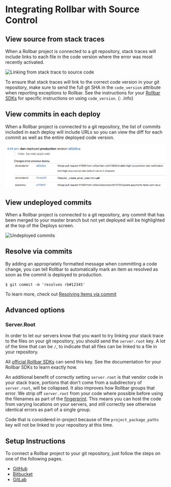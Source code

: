# Integrating Rollbar with Source Control

## View source from stack traces

When a Rollbar project is connected to a git repository, stack traces will include links to each file in the code version where the error was most recently activated.

![Linking from stack trace to source code](https://rollbar.com/assets/homepage/images/integrations/stacktrace-bitbucket-linked.png)

To ensure that stack traces will link to the correct code version in your git repository, make sure to send the full git SHA in the `code_version` attribute when reporting exceptions to Rollbar.  See the instructions for your [Rollbar SDKs](/docs/notifier/) for specific instructions on using `code_version`.
{: .info}

## View commits in each deploy
When a Rollbar project is connected to a git repository, the list of commits included in each deploy will include URLs so you can view the diff for each commit as well as the entire deployed code version.

![Deploy with links to commits](../images/guides/source-control/deploy-source-links.png)

## View undeployed commits
When a Rollbar project is connected to a git repository, any commit that has been merged to your master branch but not yet deployed will be highlighted at the top of the Deploys screen.

![Undeployed commits](../images/guides/source-control/undeployed_changes.png)

## Resolve via commits
By adding an appropriately formatted message when committing a code change, you can tell Rollbar to automatically mark an item as resolved as soon as the commit is deployed to production.

```
$ git commit -m 'resolves rb#12345'
```
To learn more, check out [Resolving Items via commit](..//resolve-via-commits/)

## Advanced options

### Server.Root

In order to let our servers know that you want to try linking your stack trace to the files on your git repository, you should send the `server.root` key. A lot of the time that can be `/`, to indicate that all files can be linked to a file in your repository.

All [official Rollbar SDKs](../notifier/) can send this key. See the documentation for your Rollbar SDKs to learn exactly how.

An additional benefit of correctly setting `server.root` is that vendor code in your stack trace, portions that don't come from a subdirectory of `server.root`, will be collapsed. It also improves how Rollbar groups that error. We strip off `server.root` from your code where possible before using the filenames as part of the [fingerprint](../grouping-algorithm/#exception-fingerprinting). This means you can host the code from varying locations on your servers, and still correctly see otherwise identical errors as part of a single group.

Code that is considered in-project because of the `project_package_paths` key will not be linked to your repository at this time.

## Setup Instructions
To connect a Rollbar project to your git repository, just follow the steps on one of the following pages.

* [GitHub](../github/)
* [Bitbucket](../bitbucket/)
* [GitLab](../gitlab/)
